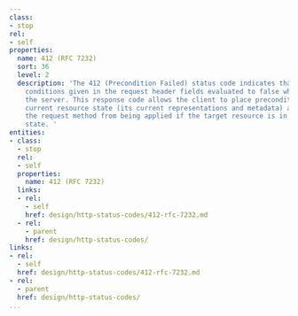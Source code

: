 ```yaml
---
class:
- stop
rel:
- self
properties:
  name: 412 (RFC 7232)
  sort: 36
  level: 2
  description: 'The 412 (Precondition Failed) status code indicates that one or more
    conditions given in the request header fields evaluated to false when tested on
    the server. This response code allows the client to place preconditions on the
    current resource state (its current representations and metadata) and, thus, prevent
    the request method from being applied if the target resource is in an unexpected
    state. '
entities:
- class:
  - stop
  rel:
  - self
  properties:
    name: 412 (RFC 7232)
  links:
  - rel:
    - self
    href: design/http-status-codes/412-rfc-7232.md
  - rel:
    - parent
    href: design/http-status-codes/
links:
- rel:
  - self
  href: design/http-status-codes/412-rfc-7232.md
- rel:
  - parent
  href: design/http-status-codes/
...
```

